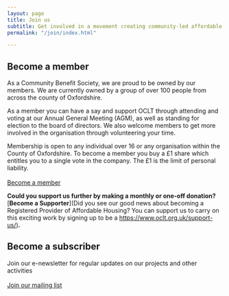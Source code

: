 ```yaml
---
layout: page
title: Join us
subtitle: Get involved in a movement creating community-led affordable homes
permalink: "/join/index.html"

---
```

## Become a member

As a Community Benefit Society, we are proud to be owned by our members. We are currently owned by a group of over 100 people from across the county of Oxfordshire.

As a member you can have a say and support OCLT through attending and voting at our Annual General Meeting (AGM), as well as standing for election to the board of directors. We also welcome members to get more involved in the organisation through volunteering your time.

Membership is open to any individual over 16 or any organisation within the County of Oxfordshire. To become a member you buy a £1 share which entitles you to a single vote in the company. The £1 is the limit of personal liability. <br> <br> <a class="button btn" href="https://app.donorfy.com/form/J7EEWBHW62/53NSK">Become a member</a>

**Could you support us further by making a monthly or one-off donation?** [**Become a Supporter**](Did you see our good news about becoming a Registered Provider of Affordable Housing?  You can support us to carry on this exciting work by signing up to be a https://www.oclt.org.uk/support-us/)**.**

## Become a subscriber

Join our e-newsletter for regular updates on our projects and other activities <br> <br> <a class="button btn" href="https://oclt.us7.list-manage.com/subscribe?u=705f7de83867afe997c4f8eba&id=03a63db2a8" target="_blank">Join our mailing list</a>